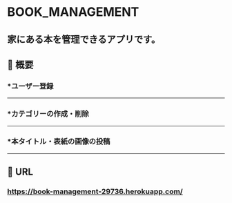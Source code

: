 # BOOK_MANAGEMENT

## **家にある本を管理できるアプリです。**

## :blue_book: 概要

### *ユーザー登録
___
### *カテゴリーの作成・削除
___
### *本タイトル・表紙の画像の投稿
___

## :blue_book: URL

### **https://book-management-29736.herokuapp.com/**

